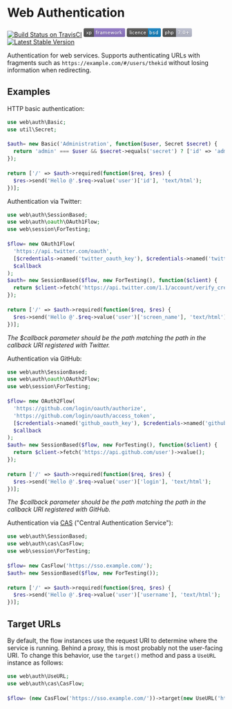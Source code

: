 Web Authentication
==================

[![Build Status on TravisCI](https://secure.travis-ci.org/xp-forge/web-auth.svg)](http://travis-ci.org/xp-forge/web-auth)
[![XP Framework Module](https://raw.githubusercontent.com/xp-framework/web/master/static/xp-framework-badge.png)](https://github.com/xp-framework/core)
[![BSD Licence](https://raw.githubusercontent.com/xp-framework/web/master/static/licence-bsd.png)](https://github.com/xp-framework/core/blob/master/LICENCE.md)
[![Requires PHP 7.0+](https://raw.githubusercontent.com/xp-framework/web/master/static/php-7_0plus.png)](http://php.net/)
[![Latest Stable Version](https://poser.pugx.org/xp-forge/web-auth/version.png)](https://packagist.org/packages/xp-forge/web-auth)

Authentication for web services. Supports authenticating URLs with fragments such as `https://example.com/#/users/thekid` without losing information when redirecting.

Examples
--------
HTTP basic authentication:

```php
use web\auth\Basic;
use util\Secret;

$auth= new Basic('Administration', function($user, Secret $secret) {
  return 'admin' === $user && $secret->equals('secret') ? ['id' => 'admin'] : null;
});

return ['/' => $auth->required(function($req, $res) {
  $res->send('Hello @'.$req->value('user')['id'], 'text/html');
})];
```

Authentication via Twitter:

```php
use web\auth\SessionBased;
use web\auth\oauth\OAuth1Flow;
use web\session\ForTesting;

$flow= new OAuth1Flow(
  'https://api.twitter.com/oauth',
  [$credentials->named('twitter_oauth_key'), $credentials->named('twitter_oauth_secret')],
  $callback
);
$auth= new SessionBased($flow, new ForTesting(), function($client) {
  return $client->fetch('https://api.twitter.com/1.1/account/verify_credentials.json')->value();
});

return ['/' => $auth->required(function($req, $res) {
  $res->send('Hello @'.$req->value('user')['screen_name'], 'text/html');
})];
```

*The $callback parameter should be the path matching the path in the callback URI registered with Twitter.*

Authentication via GitHub:

```php
use web\auth\SessionBased;
use web\auth\oauth\OAuth2Flow;
use web\session\ForTesting;

$flow= new OAuth2Flow(
  'https://github.com/login/oauth/authorize',
  'https://github.com/login/oauth/access_token',
  [$credentials->named('github_oauth_key'), $credentials->named('github_oauth_secret')],
  $callback
);
$auth= new SessionBased($flow, new ForTesting(), function($client) {
  return $client->fetch('https://api.github.com/user')->value();
});

return ['/' => $auth->required(function($req, $res) {
  $res->send('Hello @'.$req->value('user')['login'], 'text/html');
})];
```

*The $callback parameter should be the path matching the path in the callback URI registered with GitHub.*

Authentication via [CAS](https://apereo.github.io/cas) ("Central Authentication Service"):

```php
use web\auth\SessionBased;
use web\auth\cas\CasFlow;
use web\session\ForTesting;

$flow= new CasFlow('https://sso.example.com/');
$auth= new SessionBased($flow, new ForTesting());

return ['/' => $auth->required(function($req, $res) {
  $res->send('Hello @'.$req->value('user')['username'], 'text/html');
})];
```

Target URLs
-----------
By default, the flow instances use the request URI to determine where the service is running. Behind a proxy, this is most probably not the user-facing URI. To change this behavior, use the `target()` method and pass a `UseURL` instance as follows:

```php
use web\auth\UseURL;
use web\auth\cas\CasFlow;

$flow= (new CasFlow('https://sso.example.com/'))->target(new UseURL('https://service.example.com/'));
```
